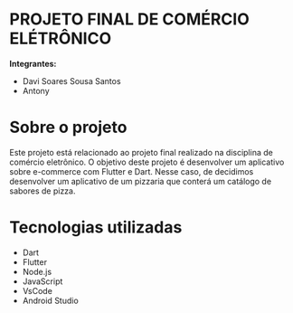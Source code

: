 # PROJETO FINAL DE COMÉRCIO ELÉTRÔNICO
**Integrantes:**
- Davi Soares Sousa Santos
- Antony

# Sobre o projeto
Este projeto está relacionado ao projeto final realizado na disciplina de comércio eletrônico. O objetivo deste projeto é desenvolver um aplicativo sobre e-commerce com Flutter e Dart. Nesse caso, de decidimos desenvolver um aplicativo de um pizzaria que conterá um catálogo de sabores de pizza.

# Tecnologias utilizadas
- Dart
- Flutter
- Node.js
- JavaScript
- VsCode
- Android Studio
